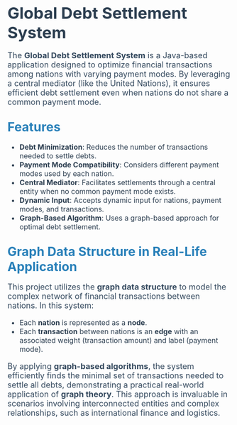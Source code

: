 # <span style="font-size: 36px; color: #2c3e50;">Global Debt Settlement System</span>

<p style="font-size: 18px; color: #34495e;">
The <strong>Global Debt Settlement System</strong> is a Java-based application designed to optimize financial transactions among nations with varying payment modes. By leveraging a central mediator (like the United Nations), it ensures efficient debt settlement even when nations do not share a common payment mode.
</p>

## <span style="font-size: 28px; color: #2980b9;">Features</span>

<ul style="font-size: 16px; color: #2c3e50;">
    <li><strong>Debt Minimization</strong>: Reduces the number of transactions needed to settle debts.</li>
    <li><strong>Payment Mode Compatibility</strong>: Considers different payment modes used by each nation.</li>
    <li><strong>Central Mediator</strong>: Facilitates settlements through a central entity when no common payment mode exists.</li>
    <li><strong>Dynamic Input</strong>: Accepts dynamic input for nations, payment modes, and transactions.</li>
    <li><strong>Graph-Based Algorithm</strong>: Uses a graph-based approach for optimal debt settlement.</li>
</ul>

## <span style="font-size: 28px; color: #2980b9;">Graph Data Structure in Real-Life Application</span>

<p style="font-size: 18px; color: #34495e;">
This project utilizes the <strong>graph data structure</strong> to model the complex network of financial transactions between nations. In this system:
</p>
<ul style="font-size: 16px; color: #2c3e50;">
    <li>Each <strong>nation</strong> is represented as a <strong>node</strong>.</li>
    <li>Each <strong>transaction</strong> between nations is an <strong>edge</strong> with an associated weight (transaction amount) and label (payment mode).</li>
</ul>
<p style="font-size: 18px; color: #34495e;">
By applying <strong>graph-based algorithms</strong>, the system efficiently finds the minimal set of transactions needed to settle all debts, demonstrating a practical real-world application of <strong>graph theory</strong>. This approach is invaluable in scenarios involving interconnected entities and complex relationships, such as international finance and logistics.
</p>

